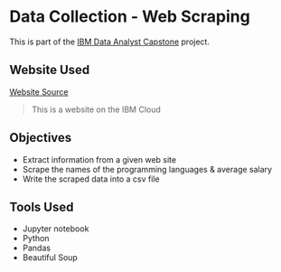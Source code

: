 <h1>Data Collection - Web Scraping</h1>

<p>This is part of the <a href = 'https://github.com/FaiLuReH3Ro/IBM-DataAnalyst-Capstone'>IBM Data Analyst Capstone</a> project.</p>

<h2>Website Used</h2>

<a href = 'https://cf-courses-data.s3.us.cloud-object-storage.appdomain.cloud/IBM-DA0321EN-SkillsNetwork/labs/datasets/Programming_Languages.html'>Website Source</a>
> This is a website on the IBM Cloud

<h2>Objectives</h2>

* Extract information from a given web site 
* Scrape the names of the programming languages & average salary
* Write the scraped data into a csv file

<h2>Tools Used</h2>

* Jupyter notebook
* Python
* Pandas
* Beautiful Soup
